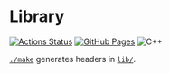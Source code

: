# Library
[![Actions Status](https://github.com/jellc/Library/workflows/verify/badge.svg)](https://github.com/jellc/Library/actions)
[![GitHub Pages](https://img.shields.io/static/v1?label=GitHub+Pages&message=+&color=brightgreen&logo=github)](https://jellc.github.io/Library/)
![C++](https://img.shields.io/badge/C++-17-green)

[`./make`](https://github.com/jellc/Library/blob/master/make) generates headers in [`lib/`](https://github.com/jellc/Library/tree/master/lib).
